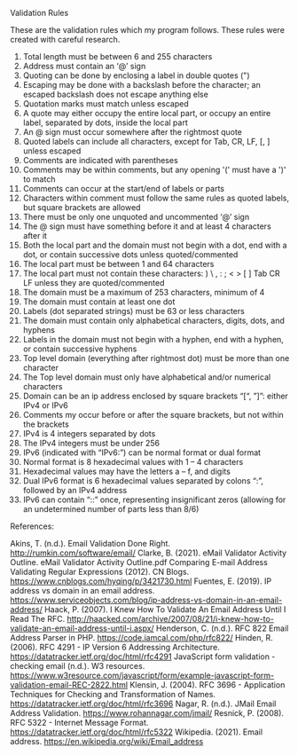 Validation Rules

These are the validation rules which my program follows. These rules were created with careful research.


1.	Total length must be between 6 and 255 characters
2.	Address must contain an ‘@’ sign
3.	Quoting can be done by enclosing a label in double quotes (")
4.	Escaping may be done with a backslash before the character; an escaped backslash does not escape anything else
5.	Quotation marks must match unless escaped
6.	A quote may either occupy the entire local part, or occupy an entire label, separated by dots, inside the local part
7.	An @ sign must occur somewhere after the rightmost quote
8.	Quoted labels can include all characters, except for Tab, CR, LF, [, ] unless escaped
9.	Comments are indicated with parentheses
10.	Comments may be within comments, but any opening '(' must have a ')' to match
11.	Comments can occur at the start/end of labels or parts
12.	Characters within comment must follow the same rules as quoted labels, but square brackets are allowed
13.	There must be only one unquoted and uncommented ‘@’ sign
14.	The @ sign must have something before it and at least 4 characters after it
15.	Both the local part and the domain must not begin with a dot, end with a dot, or contain successive dots unless quoted/commented
16.	The local part must be between 1 and 64 characters
17.	The local part must not contain these characters: ) \ , : ; < > [ ] Tab CR LF unless they are quoted/commented
18.	The domain must be a maximum of 253 characters, minimum of 4
19.	The domain must contain at least one dot
20.	Labels (dot separated strings) must be 63 or less characters
21.	The domain must contain only alphabetical characters, digits, dots, and hyphens
22.	Labels in the domain must not begin with a hyphen, end with a hyphen, or contain successive hyphens
23.	Top level domain (everything after rightmost dot) must be more than one character
24.	The Top level domain must only have alphabetical and/or numerical characters
25.	Domain can be an ip address enclosed by square brackets “[“, ”]”: either IPv4 or IPv6
26.	Comments my occur before or after the square brackets, but not within the brackets
27.	IPv4 is 4 integers separated by dots
28.	The IPv4 integers must be under 256
29.	IPv6 (indicated with “IPv6:”) can be normal format or dual format
30.	Normal format is 8 hexadecimal values with 1 – 4 characters
31.	Hexadecimal values may have the letters a – f, and digits
32.	Dual IPv6 format is 6 hexadecimal values separated by colons “:”, followed by an IPv4 address
33.	IPv6 can contain “::” once, representing insignificant zeros (allowing for an undetermined number of parts less than 8/6)



References:

Akins, T. (n.d.). Email Validation Done Right. http://rumkin.com/software/email/
Clarke, B. (2021). eMail Validator Activity Outline. eMail Validator Activity Outline.pdf
Comparing E-mail Address Validating Regular Expressions (2012). CN Blogs. https://www.cnblogs.com/hyqing/p/3421730.html
Fuentes, E. (2019). IP address vs domain in an email address. https://www.serviceobjects.com/blog/ip-address-vs-domain-in-an-email-address/
Haack, P. (2007). I Knew How To Validate An Email Address Until I Read The RFC. http://haacked.com/archive/2007/08/21/i-knew-how-to-validate-an-email-address-until-i.aspx/
Henderson, C. (n.d.). RFC 822 Email Address Parser in PHP. https://code.iamcal.com/php/rfc822/
Hinden, R. (2006). RFC 4291 - IP Version 6 Addressing Architecture. https://datatracker.ietf.org/doc/html/rfc4291
JavaScript form validation - checking email (n.d.). W3 resources. https://www.w3resource.com/javascript/form/example-javascript-form-validation-email-REC-2822.html
Klensin, J. (2004). RFC 3696 - Application Techniques for Checking and Transformation of Names. https://datatracker.ietf.org/doc/html/rfc3696
Nagar, R. (n.d.). JMail Email Address Validation. https://www.rohannagar.com/jmail/
Resnick, P. (2008). RFC 5322 - Internet Message Format. https://datatracker.ietf.org/doc/html/rfc5322
Wikipedia. (2021). Email address. https://en.wikipedia.org/wiki/Email_address
